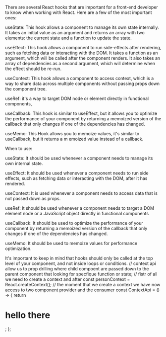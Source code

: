 There are several React hooks that are important for a front-end developer to know when working with React. Here are a few of the most important ones:

useState: This hook allows a component to manage its own state internally. It takes an initial value as an argument and returns an array with two elements: the current state and a function to update the state.

useEffect: This hook allows a component to run side-effects after rendering, such as fetching data or interacting with the DOM. It takes a function as an argument, which will be called after the component renders. It also takes an array of dependencies as a second argument, which will determine when the effect should be re-run.

useContext: This hook allows a component to access context, which is a way to share data across multiple components without passing props down the component tree.

useRef: it's a way to target DOM node or element directly in functional components,

useCallback: This hook is similar to useEffect, but it allows you to optimize the performance of your component by returning a memoized version of the callback that only changes if one of the dependencies has changed.

useMemo: This Hook allows you to memoize values, it's similar to useCallback, but it returns a m emoized value instead of a callback.

When to use:

useState: It should be used whenever a component needs to manage its own internal state.

useEffect: It should be used whenever a component needs to run side effects, such as fetching data or interacting with the DOM, after it has rendered.

useContext: It is used whenever a component needs to access data that is not passed down as props.

useRef: It should be used whenever a component needs to target a DOM element node or a JavaScript object directly in functional components

useCallback: It should be used to optimize the performance of your component by returning a memoized version of the callback that only changes if one of the dependencies has changed.

useMemo: It should be used to memoize values for performance optimization.

It's important to keep in mind that hooks should only be called at the top level of your component, and not inside loops or conditions.
// context api allow us to prop drilling where child compoent are passed down to the parent component that looking for specfique function or state;
// fistr of all we need to create a context and after
const personContext = React.createContext();
// the moment that we create a context we have now access to two component provider and the consumer
const ContextApi = () => {
return <h1>hello there</h1>;
};
